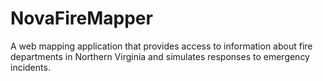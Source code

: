 # NovaFireMapper

A web mapping application that provides access to information about fire departments in Northern Virginia and simulates responses to emergency incidents.


